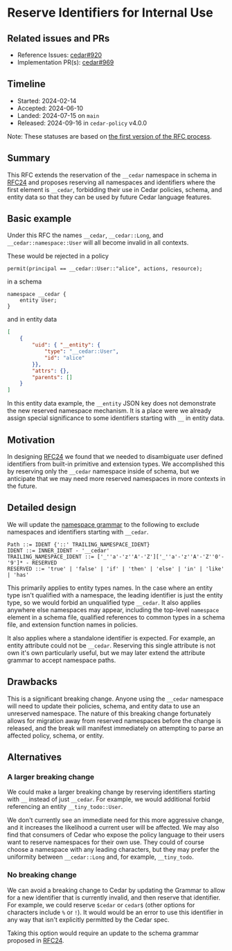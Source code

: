 # Reserve Identifiers for Internal Use

## Related issues and PRs

- Reference Issues: [cedar#920](https://github.com/cedar-policy/cedar/issues/920)
- Implementation PR(s): [cedar#969](https://github.com/cedar-policy/cedar/pull/969)

## Timeline

- Started: 2024-02-14
- Accepted: 2024-06-10
- Landed: 2024-07-15 on `main`
- Released: 2024-09-16 in `cedar-policy` v4.0.0

Note: These statuses are based on [the first version of the RFC process](./../archive/process-v1/README.md).

## Summary

This RFC extends the reservation of the `__cedar` namespace in schema in [RFC24](https://github.com/cedar-policy/rfcs/blob/main/text/0024-schema-syntax.md) and
proposes reserving all namespaces and identifiers where the first element is `__cedar`,
forbidding their use in Cedar policies, schema, and entity data so that they can be used by future Cedar language features.

## Basic example

Under this RFC the names `__cedar`, `__cedar::Long`, and `__cedar::namespace::User` will all become invalid in all contexts.

These would be rejected in a policy

```cedar
permit(principal == __cedar::User::"alice", actions, resource);
```

in a schema

```
namespace __cedar {
    entity User;
}
```

and in entity data

```json
[
    {
        "uid": { "__entity": {
            "type": "__cedar::User",
            "id": "alice"
        }},
        "attrs": {},
        "parents": []
    }
]
```

In this entity data example, the `__entity` JSON key does not demonstrate the new reserved namespace mechanism.
It is a place were we already assign special significance to some identifiers starting with `__` in entity data.

## Motivation

In designing [RFC24](https://github.com/cedar-policy/rfcs/blob/main/text/0024-schema-syntax.md) we found that we needed to disambiguate user defined identifiers from built-in primitive and extension types.
We accomplished this by reserving only the `__cedar` namespace inside of schema,
but we anticipate that we may need more reserved namespaces in more contexts in the future.

## Detailed design

We will update the [namespace grammar](https://docs.cedarpolicy.com/policies/syntax-grammar.html#grammar-path) to the following to exclude namespaces and identifiers starting with `__cedar`.


```
Path ::= IDENT {'::' TRAILING_NAMESPACE_IDENT}
IDENT ::= INNER_IDENT - '__cedar'
TRAILING_NAMESPACE_IDENT ::= ['_''a'-'z''A'-'Z']['_''a'-'z''A'-'Z''0'-'9']* - RESERVED
RESERVED ::= 'true' | 'false' | 'if' | 'then' | 'else' | 'in' | 'like' | 'has'
```

This primarily applies to entity types names.
In the case where an entity type isn't qualified with a namespace, the leading identifier is just the entity type, so we would forbid an unqualified type `__cedar`.
It also applies anywhere else namespaces may appear, including the top-level `namespace` element in a schema file, qualified references to common types in a schema file, and extension function names in policies.

It also applies where a standalone identifier is expected.
For example, an entity attribute could not be `__cedar`.
Reserving this single attribute is not own it's own particularly useful, but we may later extend the attribute grammar to accept namespace paths.

## Drawbacks

This is a significant breaking change.
Anyone using the `__cedar` namespace will need to update their policies, schema, and entity data to use an unreserved namespace.
The nature of this breaking change fortunately allows for migration away from reserved namespaces before the change is released,
and the break will manifest immediately on attempting to parse an affected policy, schema, or entity.

## Alternatives

### A larger breaking change

We could make a larger breaking change by reserving identifiers starting with `__` instead of just `__cedar`.
For example, we would additional forbid referencing an entity `__tiny_todo::User`.

We don't currently see an immediate need for this more aggressive change, and it increases the likelihood a current user will be affected.
We may also find that consumers of Cedar who expose the policy language to their users want to reserve namespaces for their own use.
They could of course choose a namespace with any leading characters, but they may prefer the uniformity between `__cedar::Long` and, for example, `__tiny_todo`.

### No breaking change

We can avoid a breaking change to Cedar by updating the Grammar to allow for a new identifier that is currently invalid, and then reserve that identifier.
For example, we could reserve `$cedar` or `cedar$` (other options for characters include `%` or `!`).
It would would be an error to use this identifier in any way that isn't explicitly permitted by the Cedar spec.

Taking this option would require an update to the schema grammar proposed in [RFC24](https://github.com/cedar-policy/rfcs/blob/main/text/0024-schema-syntax.md).
